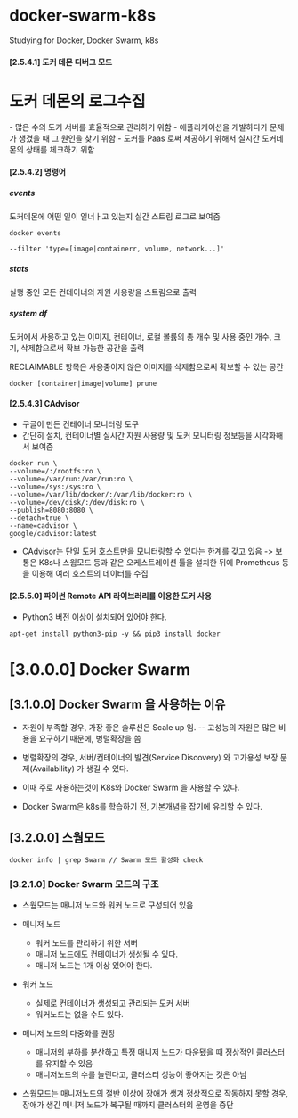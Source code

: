 # docker-swarm-k8s
Studying for Docker, Docker Swarm, k8s




#### [2.5.4.1] 도커 데몬 디버그 모드

<h1> 도커 데몬의 로그수집 </h1>
-   많은 수의 도커 서버를 효율적으로 관리하기 위함
-   애플리케이션을 개발하다가 문제가 생겼을 때 그 원인을 찾기 위함
-   도커를 Paas 로써 제공하기 위해서 실시간 도커데몬의 상태를 체크하기 위함

#### [2.5.4.2] 명령어

##### events

도커데몬에 어떤 일이 일너ㅏ고 있는지 실간 스트림 로그로 보여줌

```
docker events

--filter 'type=[image|containerr, volume, network...]'
```

##### stats

실행 중인 모든 컨테이너의 자원 사용량을 스트림으로 출력

##### system df

도커에서 사용하고 있는 이미지, 컨테이너, 로컬 볼륨의 총 개수 및 사용 중인 개수, 크기, 삭제함으로써 확보 가능한 공간을 출력

RECLAIMABLE 항목은 사용중이지 않은 이미지를 삭제함으로써 확보할 수 있는 공간

```
docker [container|image|volume] prune
```

#### [2.5.4.3] CAdvisor

-   구글이 만든 컨테이너 모니터링 도구
-   간단히 설치, 컨테이너별 실시간 자원 사용량 및 도커 모니터링 정보등을 시각화해서 보여줌

```
docker run \
--volume=/:/rootfs:ro \
--volume=/var/run:/var/run:ro \
--volume=/sys:/sys:ro \
--volume=/var/lib/docker/:/var/lib/docker:ro \
--volume=/dev/disk/:/dev/disk:ro \
--publish=8080:8080 \
--detach=true \
--name=cadvisor \
google/cadvisor:latest
```

-   CAdvisor는 단일 도커 호스트만을 모니터링할 수 있다는 한계를 갖고 있음
    -> 보통은 K8s나 스웜모드 등과 같은 오케스트레이션 툴을 설치한 뒤에 Prometheus 등을 이용해 여러 호스트의 데이터를 수집

#### [2.5.5.0] 파이썬 Remote API 라이브러리를 이용한 도커 사용

-   Python3 버전 이상이 설치되어 있어야 한다.

```
apt-get install python3-pip -y && pip3 install docker
```

# [3.0.0.0] Docker Swarm

## [3.1.0.0] Docker Swarm 을 사용하는 이유

-   자원이 부족할 경우, 가장 좋은 솔루션은 Scale up 임.
    -- 고성능의 자원은 많은 비용을 요구하기 때문에, 병렬확장을 씀

-   병렬확장의 경우, 서버/컨테이너의 발견(Service Discovery) 와
    고가용성 보장 문제(Availability) 가 생길 수 있다.

-   이때 주로 사용하는것이 K8s와 Docker Swarm 을 사용할 수 있다.
-   Docker Swarm은 k8s를 학습하기 전, 기본개념을 잡기에 유리할 수 있다.

## [3.2.0.0] 스웜모드

```
docker info | grep Swarm // Swarm 모드 활성화 check
```

### [3.2.1.0] Docker Swarm 모드의 구조

-   스웜모드는 매니저 노드와 워커 노드로 구성되어 있음

-   매니저 노드
    -   워커 노드를 관리하기 위한 서버
    -   매니저 노드에도 컨테이너가 생성될 수 있다.
    -   매니저 노드는 1개 이상 있어야 한다.
-   워커 노드

    -   실제로 컨테이너가 생성되고 관리되는 도커 서버
    -   워커노드는 없을 수도 있다.

-   매니저 노드의 다중화를 권장

    -   매니저의 부하를 분산하고 특정 매니저 노드가 다운됐을 때 정상적인 클러스터를 유지할 수 있음
    -   매니저노드의 수를 늘린다고, 클러스터 성능이 좋아지는 것은 아님

-   스웜모드는 매니저노드의 절반 이상에 장애가 생겨 정상적으로 작동하지 못할 경우, 장애가 생긴 매니저 노드가 복구될 때까지 클러스터의 운영을 중단




